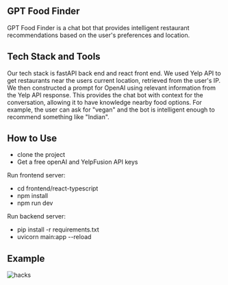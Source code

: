 ## GPT Food Finder
GPT Food Finder is a chat bot that provides intelligent restaurant recommendations based on the user's preferences and location.

## Tech Stack and Tools
Our tech stack is fastAPI back end and react front end. We used Yelp API to get restaurants near the users current location, retrieved from the user's IP. We then constructed a prompt for OpenAI using relevant information from the Yelp API response. This provides the chat bot with context for the conversation, allowing it to have knowledge nearby food options. For example, the user can ask for "vegan" and the bot is intelligent enough to recommend something like "Indian".

## How to Use
- clone the project
- Get a free openAI and YelpFusion API keys
  
Run frontend server:
- cd frontend/react-typescript
- npm install
- npm run dev
  
Run backend server:
- pip install -r requirements.txt
- uvicorn main:app --reload

## Example
![hacks](https://github.com/am831/cal_hacks/assets/59581465/0a2c11aa-2a33-4f17-a2ed-147ae10cf374)
